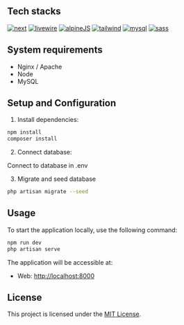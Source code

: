 ## Tech stacks

<a href="https://laravel.com/"><img src="https://laravel.com/img/logotype.min.svg" alt="next" title="Laravel" /></a>
<a href="https://laravel-livewire.com/"><img src="https://logowik.com/content/uploads/images/laravel-livewire4180.logowik.com.webp" alt="livewire" title="Livewire" /></a>
<a href="https://alpinejs.dev/"><img src="https://alpinejs.dev/alpine_long.svg" alt="alpineJS" title="AlpineJS" /></a>
<a href="https://tailwindcss.com/"><img src="https://img.shields.io/badge/Tailwindcss-3.3.0-blue.svg" alt="tailwind" title="Tailwind" /></a>
<a href="https://www.mysql.com/"><img src="https://www.svgrepo.com/show/303251/mysql-logo.svg" alt="mysql" title="MySql" /></a>
<a href="https://sass-lang.com/"><img src="https://sass-lang.com/assets/img/logos/logo.svg" alt="sass" title="Sass" /></a>

## System requirements

- Nginx / Apache
- Node
- MySQL

## Setup and Configuration

1. Install dependencies:

```bash
npm install
composer install
```

2. Connect database:

Connect to database in .env


3. Migrate and seed database

```bash
php artisan migrate --seed
```

## Usage

To start the application locally, use the following command:

```sh
npm run dev
php artisan serve
```

The application will be accessible at:

- Web: [http://localhost:8000](http://localhost:8000)

## License

This project is licensed under the [MIT License](LICENSE).
